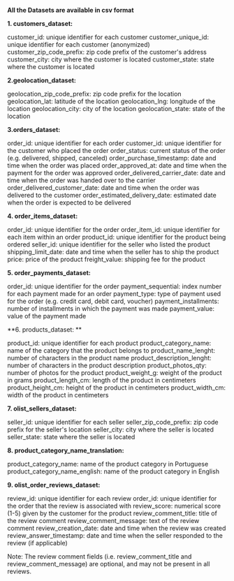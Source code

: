 **All the Datasets are available in csv format**


**1. customers_dataset:**

customer_id: unique identifier for each customer
customer_unique_id: unique identifier for each customer (anonymized)
customer_zip_code_prefix: zip code prefix of the customer's address
customer_city: city where the customer is located
customer_state: state where the customer is located


**2.geolocation_dataset:**

geolocation_zip_code_prefix: zip code prefix for the location
geolocation_lat: latitude of the location
geolocation_lng: longitude of the location
geolocation_city: city of the location
geolocation_state: state of the location


**3.orders_dataset:**

order_id: unique identifier for each order
customer_id: unique identifier for the customer who placed the order
order_status: current status of the order (e.g. delivered, shipped, canceled)
order_purchase_timestamp: date and time when the order was placed
order_approved_at: date and time when the payment for the order was approved
order_delivered_carrier_date: date and time when the order was handed over to the carrier
order_delivered_customer_date: date and time when the order was delivered to the customer
order_estimated_delivery_date: estimated date when the order is expected to be delivered


**4. order_items_dataset:**

order_id: unique identifier for the order
order_item_id: unique identifier for each item within an order
product_id: unique identifier for the product being ordered
seller_id: unique identifier for the seller who listed the product
shipping_limit_date: date and time when the seller has to ship the product
price: price of the product
freight_value: shipping fee for the product


**5. order_payments_dataset:**

order_id: unique identifier for the order
payment_sequential: index number for each payment made for an order
payment_type: type of payment used for the order (e.g. credit card, debit card, voucher)
payment_installments: number of installments in which the payment was made
payment_value: value of the payment made


**6. products_dataset: **

product_id: unique identifier for each product
product_category_name: name of the category that the product belongs to
product_name_lenght: number of characters in the product name
product_description_lenght: number of characters in the product description
product_photos_qty: number of photos for the product
product_weight_g: weight of the product in grams
product_length_cm: length of the product in centimeters
product_height_cm: height of the product in centimeters
product_width_cm: width of the product in centimeters


**7. olist_sellers_dataset:**

seller_id: unique identifier for each seller
seller_zip_code_prefix: zip code prefix for the seller's location
seller_city: city where the seller is located
seller_state: state where the seller is located


**8. product_category_name_translation:**

product_category_name: name of the product category in Portuguese
product_category_name_english: name of the product category in English


**9. olist_order_reviews_dataset:**

review_id: unique identifier for each review
order_id: unique identifier for the order that the review is associated with
review_score: numerical score (1-5) given by the customer for the product
review_comment_title: title of the review comment
review_comment_message: text of the review comment
review_creation_date: date and time when the review was created
review_answer_timestamp: date and time when the seller responded to the review (if
applicable)



Note: The review comment fields (i.e. review_comment_title and review_comment_message)
are optional, and may not be present in all reviews.

